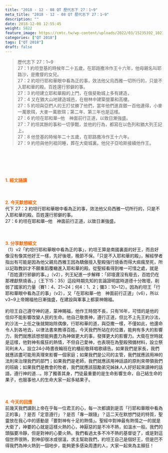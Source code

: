 ```yaml
---
title: "2018 - 12 - 08 QT 歷代志下 27：1~9"
meta_title: "2018 - 12 - 08 QT 歷代志下 27：1~9"
description: ""
date: 2018-12-08 12:55:45
weight: 5822
feature_image: https://cmtc.tw/wp-content/uploads/2022/03/15235392_10211799862337740_180693556567566654_o-1.webp
categories: ["QT 2018"]
tags: ["QT 2018"]
draft: false
---
```


<blockquote>歷代志下 27：1~9<br />
27：1 約坦登基的時候年二十五歲，在耶路撒冷作王十六年，他母親名叫耶路沙，是撒督的女兒。<br />
27：2 約坦行耶和華眼中看為正的事，效法他父烏西雅一切所行的，只是不入耶和華的殿。百姓還行邪僻的事。<br />
27：3 約坦建立耶和華殿的上門，在俄斐勒城上多有建造，<br />
27：4 又在猶大山地建造城邑，在樹林中建築營寨和高樓。<br />
27：5 約坦與亞捫人的王打仗勝了他們，當年他們進貢銀一百他連得，小麥一萬歌珥，大麥一萬歌珥；第二年、第三年也是這樣。<br />
27：6 約坦在耶和華─他　神面前行正道，以致日漸強盛。<br />
27：7 約坦其餘的事和一切爭戰，並他的行為，都寫在以色列和猶大列王記上。<br />
27：8 他登基的時候年二十五歲，在耶路撒冷作王十六年。<br />
27：9 約坦與他列祖同睡，葬在大衛城裏。他兒子亞哈斯接續他作王。</blockquote><br />
&nbsp;<br />
<br />
&nbsp;<br />
<br />
<span style="color: #ff6600;"><strong>1. </strong><strong>經文誦讀</strong></span><br />
<br />
<span style="color: #ff6600;"><strong> </strong></span><br />
<br />
<span style="color: #ff6600;"><strong>2. 今天默想</strong><strong>經文<br />
</strong></span>代下 27：2 約坦行耶和華眼中看為正的事，效法他父烏西雅一切所行的，只是不入耶和華的殿。百姓還行邪僻的事。<br />
27：6 約坦在耶和華─他　神面前行正道，以致日漸強盛。<br />
<br />
&nbsp;<br />
<br />
<span style="color: #ff6600;"><strong>3. 分享默想經文<br />
</strong></span>（1）v2「約坦行耶和華眼中看為正的事」，約坦王算是南國裏面的好王，而且好像沒有像其他好王一樣，先好後壞，晚節不保。「只是不入耶和華的殿」，解經學者指出有可能是因為他父親烏西雅王因為驕傲擅入聖殿強行燒香而得大痲瘋至死，所以記取教訓才不願重蹈覆轍進入耶和華的殿。從聖經看得到唯一可惜之處，就是「百姓還行邪僻的事。」（v2），列王紀進一步解釋：「邱壇還沒有廢去，百姓仍在那裡獻祭燒香。」（王下15：35）這段時期先知的言論證明當時道德十分敗壞，削弱了國家的力量（賽1：4、21~24；何4：1、2；彌3：10~12）。因為約坦王「行耶和華眼中看為正的事」（v2），又「在耶和華─他　神面前行正道」（v6），所以v3~9上帝賜福他日漸強盛，在建設與軍事上都蒙神賜福。<br />
<br />
約坦王自己遵守神的道，蒙神賜福，他作王時間不長，只有16年，可惜的是他的信仰不能影響改變人民的生命。他自己敬畏神，遵行正道，但比不上先王約沙法，約沙法一上任之後就開始除偶像，行耶和華的道，與亞撒一樣，不僅如此，他還命令人到各地去，以律法書來教導百姓。今天我們所站在的位置，能夠有多大的影響力，我們就應該想想能夠盡力為神做更大的事，發揮更大的影響力。大衛在世時就是這樣，他對神有瘋狂的熱情，不但自己愛神，也表現在為聖殿預備材料，設立祭司利未人，設立24小時晝夜輪班在約櫃前敬拜唱歌禱告。如果我們是家長，我們就應該盡可能用真理來影響一個家庭；如果我們是公司的主管，我們就應該用神的法則來治理我們的部門；如果我們是老師，我們就應該用神話語的原則來帶領我們的班級；如果我們是教會的牧者，我們就應該鼓勵弟兄姊妹人人好好起來讀神的話語，遵行神的道…。除了獨善其身，門徒最重要的是生命影響生命，自己結生命的果子，也服事他人的生命大家一起多結果子。<br />
<br />
<span style="color: #ff6600;"><strong> </strong></span><br />
<br />
<span style="color: #ff6600;"><strong>4. 今天的回應<br />
</strong></span>前幾天我們讀到上帝在乎每一位君王的心，每一次都讀到是否「行耶和華眼中看為正的事」？是否「定意遵行」？是否「專一跟隨」？這二天在默想門徒的特質，聖靈放在我心中的感動是「要對神有十足的熱情」。聖經中對神最有熱情之一的就是大衛了，神要的心就是這樣火熱的心，神厭惡的是不冷不熱，如溫水一般。我們的頭腦要冷靜，但是對神的心要火熱。我們看過太多不冷不熱的基督徒了，或是對這個世界很熱，對神卻很冰或很溫，求主幫助我們，約坦王自己是個好王，但是巴不得我們為神火熱到一個地步，能夠更多感染周遭的人，大家一起來為主顛狂！
        